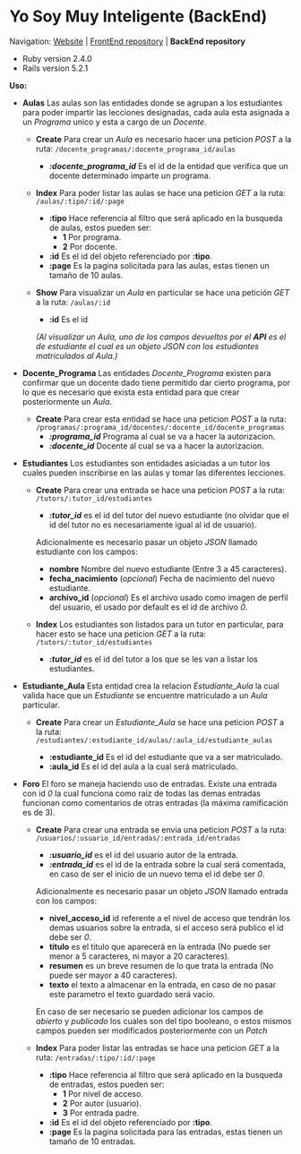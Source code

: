 # Yo Soy Muy Inteligente (BackEnd)

Navigation: [Website][1] | [FrontEnd repository][2] | **BackEnd repository**

  [1]: https://github.com/DreamTeamUN
  [2]: https://github.com/DreamTeamUN/YoSoyMuyInteligente_FrontEnd

* Ruby  version 2.4.0
* Rails version 5.2.1

**Uso:**
* **Aulas**
Las aulas son las entidades donde se agrupan a los estudiantes para poder impartir las lecciones designadas, cada aula esta asignada a un *Programa* unico y esta a cargo de un *Docente*.

  * **Create**
Para crear un *Aula* es necesario hacer una peticion *POST* a la ruta:
`/docente_programas/:docente_programa_id/aulas`
    * ***:docente_programa_id*** Es el id de la entidad que verifica que un docente determinado imparte un programa.

  * **Index**
Para poder listar las aulas se hace una peticion *GET* a la ruta:
`/aulas/:tipo/:id/:page`
    * **:tipo** Hace referencia al filtro que será aplicado en la busqueda de aulas, estos pueden ser:
      * **1** Por programa.
      * **2** Por docente.
     * **:id** Es el id del objeto referenciado por **:tipo**.
     * **:page** Es la pagina solicitada para las aulas, estas tienen un tamaño de 10 aulas.

  * **Show**
Para visualizar un *Aula* en particular se hace una petición *GET* a la ruta:
`/aulas/:id`
    * **:id** Es el id

    *(Al visualizar un Aula, uno de los campos devueltos por el **API** es el de estudiante el cual es un objeto *JSON* con los estudiantes matriculados al Aula.)*

* **Docente_Programa**
Las entidades *Docente_Programa* existen para confirmar que un docente dado tiene permitido dar cierto programa, por lo que es necesario que exista esta entidad para que crear posteriormente un *Aula*.

  * **Create**
Para crear esta entidad se hace una peticion *POST* a la ruta:
`/programas/:programa_id/docentes/:docente_id/docente_programas`
    * ***:programa_id*** Programa al cual se va a hacer la autorizacion.
    * ***:docente_id*** Docente al cual se va a hacer la autorizacion.

* **Estudiantes**
Los estudiantes son entidades asiciadas a un tutor los cuales pueden inscribirse en las aulas y tomar las diferentes lecciones.
  * **Create**
Para crear una entrada se hace una peticion *POST* a la ruta:
`/tutors/:tutor_id/estudiantes`
    * ***:tutor_id*** es el id del tutor del nuevo estudiante (no olvidar que el id del tutor no es necesariamente igual al id de usuario).

    Adicionalmente es necesario pasar un objeto *JSON* llamado estudiante con los campos:
    * **nombre** Nombre del nuevo estudiante (Entre 3 a 45 caracteres).
    * **fecha_nacimiento** (*opcional*) Fecha de nacimiento del nuevo estudiante.
    * **archivo_id** (*opcional*) Es el archivo usado como imagen de perfil del usuario, el usado por default es el id de archivo *0*.

  * **Index**
Los estudiantes son listados para un tutor en particular, para hacer esto se hace una peticion *GET* a la ruta:
`/tutors/:tutor_id/estudiantes`
    * ***:tutor_id*** es el id del tutor a los que se les van a listar los estudiantes.

* **Estudiante_Aula**
Esta entidad crea la relacion *Estudiante_Aula* la cual valida hace que un *Estudiante* se encuentre matriculado a un *Aula* particular.

  * **Create**
Para crear un *Estudiante_Aula* se hace una peticion *POST* a la ruta:
`/estudiantes/:estudiante_id/aulas/:aula_id/estudiante_aulas`

    * **:estudiante_id** Es el id del estudiante que va a ser matriculado.
    * **:aula_id** Es el id del aula a la cual será matriculado.

* **Foro**
El foro se maneja haciendo uso de entradas.
Existe una entrada con id *0* la cual funciona como raiz de todas las demas entradas funcionan como comentarios de otras entradas (la máxima ramificación es de 3).
  * **Create**
Para crear una entrada se envia una peticion *POST* a la ruta:
`/usuarios/:usuario_id/entradas/:entrada_id/entradas`
    * ***:usuario_id*** es el id del usuario autor de la entrada.
    * ***:entrada_id*** es el id de la entrada sobre la cual será comentada, en caso de ser el inicio de un nuevo tema el id debe ser *0*.

    Adicionalmente es necesario pasar un objeto *JSON* llamado entrada con los campos:
    * **nivel_acceso_id** id referente a el nivel de acceso que tendrán los demas usuarios sobre la entrada, si el acceso será publico el id debe ser *0*.
    * **titulo** es el titulo que aparecerá en la entrada
    (No puede ser menor a 5 caracteres, ni mayor a 20 caracteres).
    * **resumen** es un breve resumen de lo que trata la entrada
    (No puede ser mayor a 40 caracteres).
    * **texto** el texto a almacenar en la entrada, en caso de no pasar este parametro el texto guardado será vacio.

    En caso de ser necesario se pueden adicionar los campos de *abierto* y *publicado* los cuales son del tipo booleano, o estos mismos campos pueden ser modificados posteriormente con un *Patch*

  * **Index**
Para poder listar las entradas se hace una peticion *GET* a la ruta:
`/entradas/:tipo/:id/:page`
    * **:tipo** Hace referencia al filtro que será aplicado en la busqueda de entradas, estos pueden ser:
      * **1** Por nivel de acceso.
      * **2** Por autor (usuario).
      * **3** Por entrada padre.
     * **:id** Es el id del objeto referenciado por **:tipo**.
     * **:page** Es la pagina solicitada para las entradas, estas tienen un tamaño de 10 entradas.
